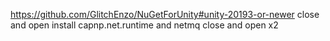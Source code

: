 
https://github.com/GlitchEnzo/NuGetForUnity#unity-20193-or-newer
close and open
install capnp.net.runtime and netmq
close and open x2